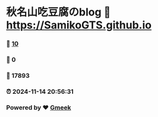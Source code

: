 # 秋名山吃豆腐のblog :link: https://SamikoGTS.github.io 
### :page_facing_up: [10](https://SamikoGTS.github.io/tag.html) 
### :speech_balloon: 0 
### :hibiscus: 17893 
### :alarm_clock: 2024-11-14 20:56:31 
### Powered by :heart: [Gmeek](https://github.com/Meekdai/Gmeek)
